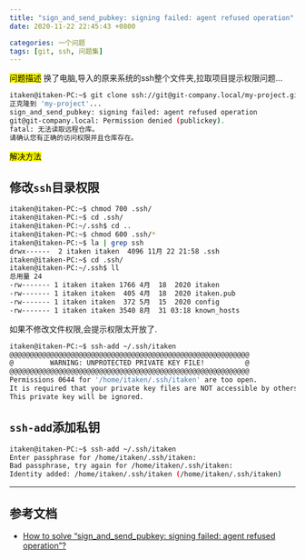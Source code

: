```yaml
---
title: "sign_and_send_pubkey: signing failed: agent refused operation"
date: 2020-11-22 22:45:43 +0800

categories: 一个问题
tags: [git, ssh, 问题集]
---
```

<mark>问题描述</mark>
换了电脑,导入的原来系统的ssh整个文件夹,拉取项目提示权限问题...
```bash
itaken@itaken-PC:~$ git clone ssh://git@git-company.local/my-project.git
正克隆到 'my-project'...
sign_and_send_pubkey: signing failed: agent refused operation
git@git-company.local: Permission denied (publickey).
fatal: 无法读取远程仓库。
请确认您有正确的访问权限并且仓库存在。
```

<mark>解决方法</mark>
## 修改`ssh`目录权限
```bash
itaken@itaken-PC:~$ chmod 700 .ssh/
itaken@itaken-PC:~$ cd .ssh/
itaken@itaken-PC:~/.ssh$ cd ..
itaken@itaken-PC:~$ chmod 600 .ssh/*
itaken@itaken-PC:~$ la | grep ssh
drwx------  2 itaken itaken  4096 11月 22 21:58 .ssh
itaken@itaken-PC:~$ cd .ssh/
itaken@itaken-PC:~/.ssh$ ll
总用量 24
-rw------- 1 itaken itaken 1766 4月  18  2020 itaken
-rw------- 1 itaken itaken  405 4月  18  2020 itaken.pub
-rw------- 1 itaken itaken  372 5月  15  2020 config
-rw------- 1 itaken itaken 3540 8月  31 03:18 known_hosts
```

如果不修改文件权限,会提示权限太开放了.
```bash
itaken@itaken-PC:~$ ssh-add ~/.ssh/itaken
@@@@@@@@@@@@@@@@@@@@@@@@@@@@@@@@@@@@@@@@@@@@@@@@@@@@@@@@@@@
@         WARNING: UNPROTECTED PRIVATE KEY FILE!          @
@@@@@@@@@@@@@@@@@@@@@@@@@@@@@@@@@@@@@@@@@@@@@@@@@@@@@@@@@@@
Permissions 0644 for '/home/itaken/.ssh/itaken' are too open.
It is required that your private key files are NOT accessible by others.
This private key will be ignored.
```

## `ssh-add`添加私钥
```bash
itaken@itaken-PC:~$ ssh-add ~/.ssh/itaken
Enter passphrase for /home/itaken/.ssh/itaken:
Bad passphrase, try again for /home/itaken/.ssh/itaken:
Identity added: /home/itaken/.ssh/itaken (/home/itaken/.ssh/itaken)
```

---
## 参考文档
- [How to solve “sign_and_send_pubkey: signing failed: agent refused operation”?](https://stackoverflow.com/questions/44250002/how-to-solve-sign-and-send-pubkey-signing-failed-agent-refused-operation)
